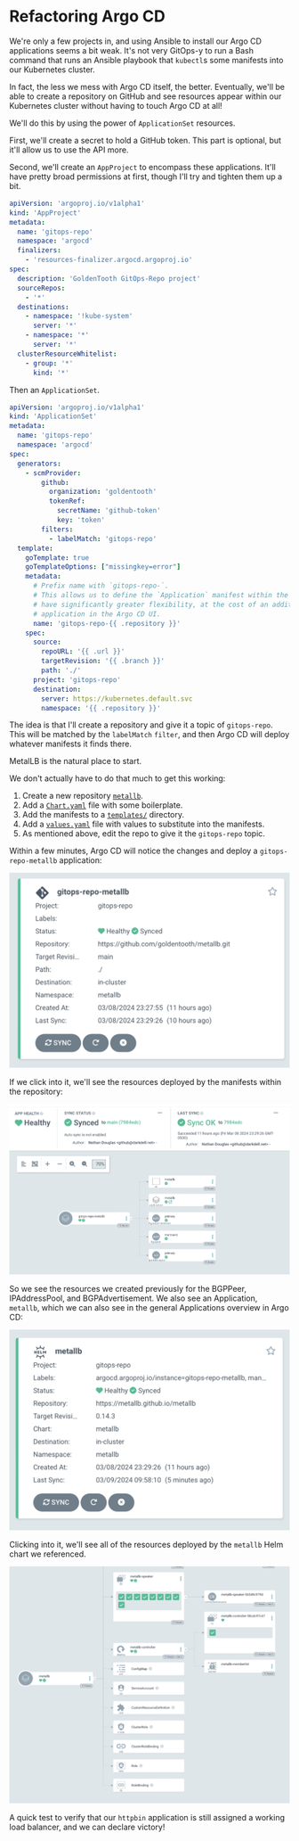 # Refactoring Argo CD

We're only a few projects in, and using Ansible to install our Argo CD applications seems a bit weak. It's not very GitOps-y to run a Bash command that runs an Ansible playbook that `kubectl`s some manifests into our Kubernetes cluster.

In fact, the less we mess with Argo CD itself, the better. Eventually, we'll be able to create a repository on GitHub and see resources appear within our Kubernetes cluster without having to touch Argo CD at all!

We'll do this by using the power of `ApplicationSet` resources.

First, we'll create a secret to hold a GitHub token. This part is optional, but it'll allow us to use the API more.

Second, we'll create an `AppProject` to encompass these applications. It'll have pretty broad permissions at first, though I'll try and tighten them up a bit.

```yaml
apiVersion: 'argoproj.io/v1alpha1'
kind: 'AppProject'
metadata:
  name: 'gitops-repo'
  namespace: 'argocd'
  finalizers:
    - 'resources-finalizer.argocd.argoproj.io'
spec:
  description: 'GoldenTooth GitOps-Repo project'
  sourceRepos:
    - '*'
  destinations:
    - namespace: '!kube-system'
      server: '*'
    - namespace: '*'
      server: '*'
  clusterResourceWhitelist:
    - group: '*'
      kind: '*'
```

Then an `ApplicationSet`.

```yaml
apiVersion: 'argoproj.io/v1alpha1'
kind: 'ApplicationSet'
metadata:
  name: 'gitops-repo'
  namespace: 'argocd'
spec:
  generators:
    - scmProvider:
        github:
          organization: 'goldentooth'
          tokenRef:
            secretName: 'github-token'
            key: 'token'
        filters:
          - labelMatch: 'gitops-repo'
  template:
    goTemplate: true
    goTemplateOptions: ["missingkey=error"]
    metadata:
      # Prefix name with `gitops-repo-`.
      # This allows us to define the `Application` manifest within the repo and
      # have significantly greater flexibility, at the cost of an additional
      # application in the Argo CD UI.
      name: 'gitops-repo-{{ .repository }}'
    spec:
      source:
        repoURL: '{{ .url }}'
        targetRevision: '{{ .branch }}'
        path: './'
      project: 'gitops-repo'
      destination:
        server: https://kubernetes.default.svc
        namespace: '{{ .repository }}'
```

The idea is that I'll create a repository and give it a topic of `gitops-repo`. This will be matched by the `labelMatch` `filter`, and then Argo CD will deploy whatever manifests it finds there.

MetalLB is the natural place to start.

We don't actually have to do that much to get this working:

1. Create a new repository [`metallb`](https://github.com/goldentooth/metallb).
2. Add a [`Chart.yaml`](https://github.com/goldentooth/metallb/blob/main/Chart.yaml) file with some boilerplate.
3. Add the manifests to a [`templates/`](https://github.com/goldentooth/metallb/tree/main/templates) directory.
4. Add a [`values.yaml`](https://github.com/goldentooth/metallb/blob/main/values.yaml) file with values to substitute into the manifests.
5. As mentioned above, edit the repo to give it the `gitops-repo` topic.

Within a few minutes, Argo CD will notice the changes and deploy a `gitops-repo-metallb` application:

![gitops-repo-metallb synced](./images/023_gitops_repo_metallb_synced.png)

If we click into it, we'll see the resources deployed by the manifests within the repository:

![gitops-repo-metallb contents](./images/023_gitops_repo_metallb_contents.png)

So we see the resources we created previously for the BGPPeer, IPAddressPool, and BGPAdvertisement. We also see an Application, `metallb`, which we can also see in the general Applications overview in Argo CD:

![metallb synced](./images/023_metallb_synced.png)

Clicking into it, we'll see all of the resources deployed by the `metallb` Helm chart we referenced.

![metallb contents](./images/023_metallb_contents.png)

A quick test to verify that our `httpbin` application is still assigned a working load balancer, and we can declare victory!
